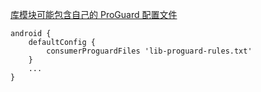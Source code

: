 [库模块可能包含自己的 ProGuard 配置文件](https://developer.android.com/studio/projects/android-library)

    android {
        defaultConfig {
            consumerProguardFiles 'lib-proguard-rules.txt'
        }
        ...
    }
